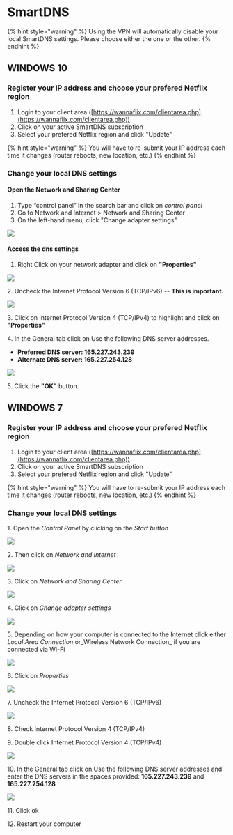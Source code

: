 # SmartDNS

{% hint style="warning" %}
Using the VPN will automatically disable your local SmartDNS settings. Please choose either the one or the other.
{% endhint %}

## WINDOWS 10

### Register your IP address and choose your prefered Netflix region

1. Login to your client area ([https://wannaflix.com/clientarea.php](https://wannaflix.com/clientarea.php))
2. Click on your active SmartDNS subscription
3. Select your prefered Netflix region and click "Update"

{% hint style="warning" %}
You will have to re-submit your IP address each time it changes (router reboots, new location, etc.)
{% endhint %}

### Change your local DNS settings

#### &#x20;**Open the Network and Sharing Center**

1. Type “control panel” in the search bar and click on _control panel_
2. Go to Network and Internet > Network and Sharing Center&#x20;
3. On the left-hand menu, click "Change adapter settings"

![](../../.gitbook/assets/dnswin10-search.png)

#### Access the dns settings

1. &#x20;Right Click on your network adapter and click on **"Properties"**

![](../../.gitbook/assets/543740.png)

2\. Uncheck the Internet Protocol Version 6 (TCP/IPv6) -- **This is important.**

![](../../.gitbook/assets/543741.png)

3\. Click on Internet Protocol Version 4 (TCP/IPv4) to highlight and click on **"Properties"**

4\. In the General tab click on Use the following DNS server addresses.&#x20;

* **Preferred DNS server: 165.227.243.239**&#x20;
* **Alternate DNS server: 165.227.254.128**

![](../../.gitbook/assets/543742.png)

5\.  Click the **"OK"** button.

## WINDOWS 7

### Register your IP address and choose your prefered Netflix region

1. Login to your client area ([https://wannaflix.com/clientarea.php](https://wannaflix.com/clientarea.php))
2. Click on your active SmartDNS subscription
3. Select your prefered Netflix region and click "Update"

{% hint style="warning" %}
You will have to re-submit your IP address each time it changes (router reboots, new location, etc.)
{% endhint %}

### Change your local DNS settings

1\. Open the _Control Panel_ by clicking on the _Start button_

![](../../.gitbook/assets/176887.jpg)

2\. Then click on _Network and Internet_&#x20;

![](../../.gitbook/assets/176888.jpg)

3\. Click on _Network and Sharing Center_

![](../../.gitbook/assets/176889.jpg)

4\. Click on _Change adapter settings_

![](../../.gitbook/assets/176890.jpg)

5\. Depending on how your computer is connected to the Internet click either _Local Area Connection_ or_Wireless Network Connection_ if you are connected via Wi-Fi&#x20;

![](../../.gitbook/assets/176897.jpg)

6\. Click on _Properties_

![](../../.gitbook/assets/176900.jpg)

7\. Uncheck the Internet Protocol Version 6 (TCP/IPv6)&#x20;

![](<../../.gitbook/assets/176898 (1).jpg>)

8\. Check Internet Protocol Version 4 (TCP/IPv4)

9\. Double click Internet Protocol Version 4 (TCP/IPv4)&#x20;

![](../../.gitbook/assets/176899.jpg)

10\. In the General tab click on Use the following DNS server addresses and enter the DNS servers in the spaces provided: **165.227.243.239** and **165.227.254.128**

![](../../.gitbook/assets/windows7\_dns\_5-1-.jpg)

11\. Click ok&#x20;

12\. Restart your computer
